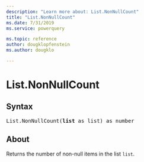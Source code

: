 ```yaml
---
description: "Learn more about: List.NonNullCount"
title: "List.NonNullCount"
ms.date: 7/31/2019
ms.service: powerquery

ms.topic: reference
author: dougklopfenstein
ms.author: dougklo

---
```

# List.NonNullCount

## Syntax

<pre>
List.NonNullCount(<b>list</b> as list) as number
</pre>
  
## About  
Returns the number of non-null items in the list `list`.
